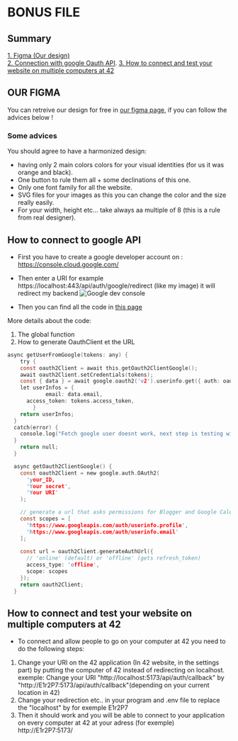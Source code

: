 # BONUS FILE

## Summary

[1. Figma (Our design)](https://www.figma.com/community/file/1232336481479291339)  
[2. Connection with google Oauth API](#google). 
[3. How to connect and test your website on multiple computers at 42](#connect)

## OUR FIGMA <a name="figma"></a>

You can retreive our design for free in [our figma page](https://www.figma.com/community/file/1232336481479291339), if you can follow the advices below ! 

### Some advices
You should agree to have a harmonized design: 
- having only 2 main colors colors for your visual identities (for us it was orange and black).
- One button to rule them all + some declinations of this one.
- Only one font family for all the website.
- SVG files for your images as this you can change the color and the size really easily.
- For your width, height etc... take always aa multiple of 8 (this is a rule from real designer).

## How to connect to google API <a name="google"></a>
- First you have to create a google developer account on : https://console.cloud.google.com/ 
- Then enter a URI for example https://localhost:443/api/auth/google/redirect (like my image) it will redirect my backend
![Google dev console](https://media.discordapp.net/attachments/1101125011449839687/1101125121000886272/Capture_decran_2023-04-27_a_14.36.25.png?width=820&height=1138)

- Then you can find all the code in [this page](https://github.com/vbachele/ft_transcendence_42/blob/main/backend/src/auth/google-auth/google.service.ts)

More details about the code: 
1. The global function
2. How to generate OauthClient et the URL 
```c
async getUserFromGoogle(tokens: any) {
    try {
    const oauth2Client = await this.getOauth2ClientGoogle();
    await oauth2Client.setCredentials(tokens);
    const { data } = await google.oauth2('v2').userinfo.get({ auth: oauth2Client });
    let userInfos = {
			email: data.email,
      access_token: tokens.access_token,
		}
    return userInfos;
  }
  catch(error) {
    console.log("Fetch google user doesnt work, next step is testing with 42api")
  }
    return null;
  }
```

```c
  async getOauth2ClientGoogle() {
    const oauth2Client = new google.auth.OAuth2(
      'your_ID,
      'Your secret',
      'Your URI'
    );

    // generate a url that asks permissions for Blogger and Google Calendar scopes
    const scopes = [
      'https://www.googleapis.com/auth/userinfo.profile',
      'https://www.googleapis.com/auth/userinfo.email'
    ];
    
    const url = oauth2Client.generateAuthUrl({
      // 'online' (default) or 'offline' (gets refresh_token)
      access_type: 'offline',
      scope: scopes
    });
    return oauth2Client;
  }
```

## How to connect and test your website on multiple computers at 42 <a name="connect"></a>
- To connect and allow people to go on your computer at 42 you need to do the following steps:
1. Change your URI on the 42 application (In 42 website, in the settings part) by putting the computer of 42 instead of redirecting on localhost. exemple:
Change your URI "http://localhost:5173/api/auth/callback" by "http://E1r2P7:5173/api/auth/callback"(depending on your current location in 42)
2. Change your redirection etc.. in your program and .env file to replace the "localhost" by for exemple E1r2P7
3. Then it should work and you will be able to connect to your application on every computer at 42 at your adress (for exemple) http://E1r2P7:5173/ 



